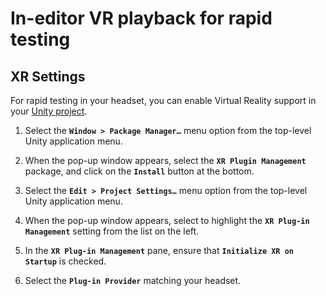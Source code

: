 # In-editor VR playback for rapid testing

## XR Settings

For rapid testing in your headset, you can enable Virtual Reality support in your [Unity project](./project-setup.md).

1. Select the **`Window > Package Manager…`** menu option from the top-level Unity application menu.

2. When the pop-up window appears, select the **`XR Plugin Management`** package, and click on the **``Install``** button at the bottom.

3. Select the **`Edit > Project Settings…`** menu option from the top-level Unity application menu.

4. When the pop-up window appears, select to highlight the **`XR Plug-in Management`** setting from the list on the left. 

5. In the **`XR Plug-in Management`** pane, ensure that **`Initialize XR on Startup`** is checked. 

6. Select the **`Plug-in Provider`** matching your headset. 

